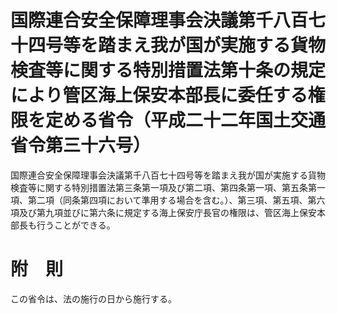 # 国際連合安全保障理事会決議第千八百七十四号等を踏まえ我が国が実施する貨物検査等に関する特別措置法第十条の規定により管区海上保安本部長に委任する権限を定める省令（平成二十二年国土交通省令第三十六号）
国際連合安全保障理事会決議第千八百七十四号等を踏まえ我が国が実施する貨物検査等に関する特別措置法第三条第一項及び第二項、第四条第一項、第五条第一項、第二項（同条第四項において準用する場合を含む。）、第三項、第五項、第六項及び第九項並びに第六条に規定する海上保安庁長官の権限は、管区海上保安本部長も行うことができる。
# 附　則
この省令は、法の施行の日から施行する。
